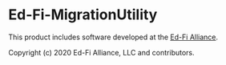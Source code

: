 # Ed-Fi-MigrationUtility

This product includes software developed at the [Ed-Fi
Alliance](https://www.ed-fi.org).

Copyright (c) 2020 Ed-Fi Alliance, LLC and contributors.

